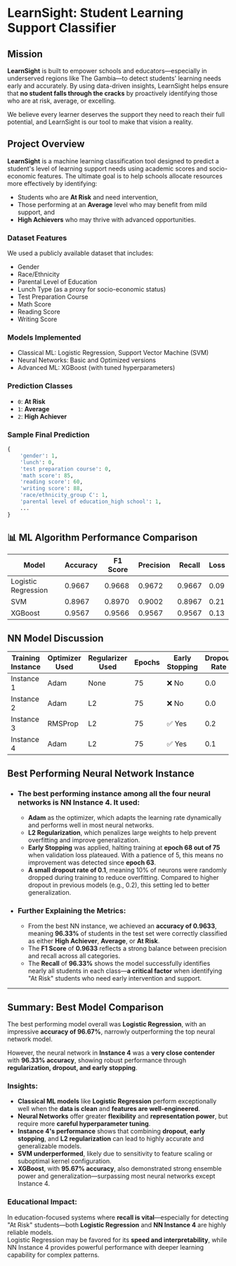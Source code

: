#  LearnSight: Student Learning Support Classifier

## Mission

**LearnSight** is built to empower schools and educators—especially in underserved regions like The Gambia—to detect students' learning needs early and accurately. By using data-driven insights, LearnSight helps ensure that **no student falls through the cracks** by proactively identifying those who are at risk, average, or excelling.

We believe every learner deserves the support they need to reach their full potential, and LearnSight is our tool to make that vision a reality.

##  Project Overview

**LearnSight** is a machine learning classification tool designed to predict a student's level of learning support needs using academic scores and socio-economic features. The ultimate goal is to help schools allocate resources more effectively by identifying:

- Students who are **At Risk** and need intervention,
- Those performing at an **Average** level who may benefit from mild support, and
- **High Achievers** who may thrive with advanced opportunities.

###  Dataset Features

We used a publicly available dataset that includes:
- Gender
- Race/Ethnicity
- Parental Level of Education
- Lunch Type (as a proxy for socio-economic status)
- Test Preparation Course
- Math Score
- Reading Score
- Writing Score

###  Models Implemented
- Classical ML: Logistic Regression, Support Vector Machine (SVM)
- Neural Networks: Basic and Optimized versions
- Advanced ML: XGBoost (with tuned hyperparameters)

###  Prediction Classes
- `0`: **At Risk**
- `1`: **Average**
- `2`: **High Achiever**

###  Sample Final Prediction

```python
{
    'gender': 1,
    'lunch': 0,
    'test preparation course': 0,
    'math score': 85,
    'reading score': 60,
    'writing score': 88,
    'race/ethnicity_group C': 1,
    'parental level of education_high school': 1,
    ...
}
```

## 📊 ML Algorithm Performance Comparison

| **Model**            | **Accuracy** | **F1 Score** | **Precision** | **Recall** | **Loss** |
|----------------------|--------------|--------------|---------------|------------|----------|
| Logistic Regression  | 0.9667       | 0.9668       | 0.9672        | 0.9667     | 0.09     |
| SVM                  | 0.8967       | 0.8970       | 0.9002        | 0.8967     | 0.21     |
| XGBoost              | 0.9567       | 0.9566       | 0.9567        | 0.9567     | 0.13     |





##  NN Model Discussion

| **Training Instance** | **Optimizer Used** | **Regularizer Used** | **Epochs** | **Early Stopping** | **Dropout Rate** | **Learning Rate** | **Accuracy** | **F1 Score** | **Precision** | **Recall** | **Loss** |
|-----------------------|--------------------|----------------------|------------|--------------------|------------------|-------------------|--------------|--------------|---------------|------------|----------|
| Instance 1            | Adam               | None                 | 75         | ❌ No              | 0.0              | 0.001             | 0.9367       | 0.9367       | 0.9368        | 0.9367     | 0.22     |
| Instance 2            | Adam               | L2                   | 75         | ❌ No              | 0.0              | 0.001             | 0.9400       | 0.9395       | 0.9416        | 0.9400     | 0.19     |
| Instance 3            | RMSProp            | L2                   | 75         | ✅ Yes             | 0.2              | 0.0005            | 0.9433       | 0.9431       | 0.9440        | 0.9433     | 0.16     |
| Instance 4            | Adam               | L2                   | 75         | ✅ Yes             | 0.1              | 0.001             | **0.9633**   | **0.9633**   | **0.9633**    | **0.9633** | **0.11** |


##  Best Performing Neural Network Instance

- ### The best performing instance among all the four neural networks is **NN Instance 4**. It used:
  - **Adam** as the optimizer, which adapts the learning rate dynamically and performs well in most neural networks.
  - **L2 Regularization**, which penalizes large weights to help prevent overfitting and improve generalization.
  - **Early Stopping** was applied, halting training at **epoch 68 out of 75** when validation loss plateaued. With a patience of 5, this means no improvement was detected since **epoch 63**.
  - **A small dropout rate of 0.1**, meaning 10% of neurons were randomly dropped during training to reduce overfitting. Compared to higher dropout in previous models (e.g., 0.2), this setting led to better generalization.

- ### Further Explaining the Metrics:
  - From the best NN instance, we achieved an **accuracy of 0.9633**, meaning **96.33%** of students in the test set were correctly classified as either **High Achiever**, **Average**, or **At Risk**.
  - The **F1 Score** of **0.9633** reflects a strong balance between precision and recall across all categories.
  - The **Recall** of **96.33%** shows the model successfully identifies nearly all students in each class—**a critical factor** when identifying "At Risk" students who need early intervention and support.

---

## Summary: Best Model Comparison

The best performing model overall was **Logistic Regression**, with an impressive **accuracy of 96.67%**, narrowly outperforming the top neural network model.

However, the neural network in **Instance 4** was a **very close contender** with **96.33% accuracy**, showing robust performance through **regularization, dropout, and early stopping**.

###  Insights:

- **Classical ML models** like **Logistic Regression** perform exceptionally well when the **data is clean** and **features are well-engineered**.
- **Neural Networks** offer greater **flexibility** and **representation power**, but require more **careful hyperparameter tuning**.
- **Instance 4's performance** shows that combining **dropout**, **early stopping**, and **L2 regularization** can lead to highly accurate and generalizable models.
- **SVM underperformed**, likely due to sensitivity to feature scaling or suboptimal kernel configuration.
- **XGBoost**, with **95.67% accuracy**, also demonstrated strong ensemble power and generalization—surpassing most neural networks except Instance 4.

###  Educational Impact:

In education-focused systems where **recall is vital**—especially for detecting "At Risk" students—both **Logistic Regression** and **NN Instance 4** are highly reliable models.  
Logistic Regression may be favored for its **speed and interpretability**, while NN Instance 4 provides powerful performance with deeper learning capability for complex patterns.

